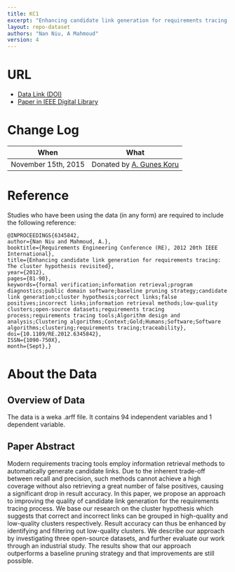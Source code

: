```yaml
---
title: KC1
excerpt: "Enhancing candidate link generation for requirements tracing: The cluster hypothesis revisited"
layout: repo-dataset
authors: "Nan Niu, A Mahmoud"
version: 4
---
```


# URL

* [Data Link (DOI)](https://doi.org/10.5281/zenodo.268441)
* [Paper in IEEE Digital Library](http://ieeexplore.ieee.org/xpl/articleDetails.jsp?arnumber=6345842)

# Change Log

When | What
---- | ----
November 15th, 2015 | Donated by [A. Gunes Koru](mailto:gkoru@umbc.edu)

# Reference

Studies who have been using the data (in any form) are required to include the following reference:

```
@INPROCEEDINGS{6345842,
author={Nan Niu and Mahmoud, A.},
booktitle={Requirements Engineering Conference (RE), 2012 20th IEEE International},
title={Enhancing candidate link generation for requirements tracing: The cluster hypothesis revisited},
year={2012},
pages={81-90},
keywords={formal verification;information retrieval;program diagnostics;public domain software;baseline pruning strategy;candidate link generation;cluster hypothesis;correct links;false positives;incorrect links;information retrieval methods;low-quality clusters;open-source datasets;requirements tracing process;requirements tracing tools;Algorithm design and analysis;Clustering algorithms;Context;Gold;Humans;Software;Software algorithms;clustering;requirements tracing;traceability},
doi={10.1109/RE.2012.6345842},
ISSN={1090-750X},
month={Sept},}
```

# About the Data

## Overview of Data

The data is a weka .arff file. It contains 94 independent variables and 1 dependent variable.

## Paper Abstract

Modern requirements tracing tools employ information retrieval methods to automatically generate candidate links. Due to the inherent trade-off between recall and precision, such methods cannot achieve a high coverage without also retrieving a great number of false positives, causing a significant drop in result accuracy. In this paper, we propose an approach to improving the quality of candidate link generation for the requirements tracing process. We base our research on the cluster hypothesis which suggests that correct and incorrect links can be grouped in high-quality and low-quality clusters respectively. Result accuracy can thus be enhanced by identifying and filtering out low-quality clusters. We describe our approach by investigating three open-source datasets, and further evaluate our work through an industrial study. The results show that our approach outperforms a baseline pruning strategy and that improvements are still possible.
